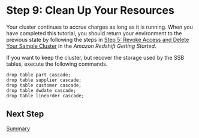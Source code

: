 # Step 9: Clean Up Your Resources<a name="tutorial-tuning-tables-clean-up"></a>

Your cluster continues to accrue charges as long as it is running\. When you have completed this tutorial, you should return your environment to the previous state by following the steps in [Step 5: Revoke Access and Delete Your Sample Cluster](https://docs.aws.amazon.com/redshift/latest/gsg/rs-gsg-clean-up-tasks.html) in the *Amazon Redshift Getting Started*\.

If you want to keep the cluster, but recover the storage used by the SSB tables, execute the following commands\.

```
drop table part cascade;
drop table supplier cascade;
drop table customer cascade;
drop table dwdate cascade;
drop table lineorder cascade;
```

## Next Step<a name="w4aac15c29b9"></a>

[Summary](tutorial-tuning-tables-summary.md)